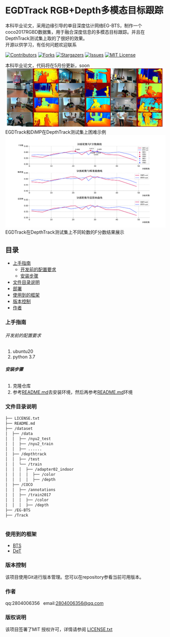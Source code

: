 

# EGDTrack  RGB+Depth多模态目标跟踪

本科毕业论文，采用边缘引导的单目深度估计网络EG-BTS，制作一个coco2017RGBD数据集，用于融合深度信息的多模态目标跟踪。并且在DepthTrack测试集上取的了很好的效果。  
开源以供学习，有任何问题欢迎联系

<!-- PROJECT SHIELDS -->

[![Contributors][contributors-shield]][contributors-url]
[![Forks][forks-shield]][forks-url]
[![Stargazers][stars-shield]][stars-url]
[![Issues][issues-shield]][issues-url]
[![MIT License][license-shield]][license-url]

[//]: # ([![LinkedIn][linkedin-shield]][linkedin-url])

[//]: # (<!-- PROJECT LOGO -->)

[//]: # (<br />)

[//]: # ()
[//]: # (<p align="center">)

[//]: # (  <a href="https://github.com/shaojintian/Best_README_template/">)

[//]: # (    <img src="images/logo.png" alt="Logo" width="80" height="80">)

[//]: # (  </a>)

[//]: # ()
[//]: # (  <h3 align="center">"完美的"README模板</h3>)

[//]: # (  <p align="center">)

[//]: # (    一个"完美的"README模板去快速开始你的项目！)

[//]: # (    <br />)

[//]: # (    <a href="https://github.com/shaojintian/Best_README_template"><strong>探索本项目的文档 »</strong></a>)

[//]: # (    <br />)

[//]: # (    <br />)

[//]: # (    <a href="https://github.com/shaojintian/Best_README_template">查看Demo</a>)

[//]: # (    ·)

[//]: # (    <a href="https://github.com/shaojintian/Best_README_template/issues">报告Bug</a>)

[//]: # (    ·)

[//]: # (    <a href="https://github.com/shaojintian/Best_README_template/issues">提出新特性</a>)

[//]: # (  </p>)



[//]: # ( 本篇README.md面向开发者)
 
本科毕业论文，代码将在5月份更新，soon
![EGDTrack和DiMP在DepthTrack测试集上困难示例](./image/depthtrack_vis.png)
EGDTrack和DiMP在DepthTrack测试集上困难示例
![EGDTrack在DepthTrack测试集上不同轮数的F分数结果展示](./image/depth_trackcocoorin.svg)
EGDTrack在DepthTrack测试集上不同轮数的F分数结果展示


## 目录

- [上手指南](#上手指南)
  - [开发前的配置要求](#开发前的配置要求)
  - [安装步骤](#安装步骤)
- [文件目录说明](#文件目录说明)
- [部署](#部署)
- [使用到的框架](#使用到的框架)
- [版本控制](#版本控制)
- [作者](#作者)


### 上手指南


###### 开发前的配置要求

1. ubuntu20
2. python 3.7

###### **安装步骤**

1. 克隆仓库
2. 参考[README.md](Tracker%2FREADME.md)去安装环境，然后再参考[README.md](EG-BTS%2FREADME.md)环境


### 文件目录说明

``` 
├── LICENSE.txt
├── README.md
├── /dataset
│  ├── /data
│  │  ├── /nyu2_test
│  │  ├── /nyu2_train
│  │  ├── ......
│  ├── /depthtrack
│  │  ├── /test
│  │  └── /train
│  │  │  ├── /adapter02_indoor
│  │  │  │  ├── /color
│  │  │  │  ├── /depth
│  ├── /COCO
│  │  ├── /annotations
│  │  ├── /train2017
│  │  │  ├── /color
│  │  │  ├── /depth
├── /EG-BTS
├── /Track


```


### 使用到的框架

- [BTS](https://github.com/cleinc/bts) 
- [DeT](https://github.com/xiaozai/DeT)  


### 版本控制

该项目使用Git进行版本管理。您可以在repository参看当前可用版本。

### 作者
qq:2804006356      &ensp;email:2804006356@qq.com

### 版权说明

该项目签署了MIT 授权许可，详情请参阅 [LICENSE.txt](https://github.com/7yzx/EGDTrack/blob/master/LICENSE.txt)



<!-- links -->
[your-project-path]:7yzx/EGDTrack
[contributors-shield]: https://img.shields.io/github/contributors/7yzx/EGDTrack.svg
[contributors-url]: https://github.com/7yzx/EGDTrack/graphs/contributors
[forks-shield]: https://img.shields.io/github/forks/7yzx/EGDTrack.svg?style
[forks-url]: https://github.com/shaojintian/7yzx/EGDTrack/network/members
[stars-shield]: https://img.shields.io/github/stars/7yzx/EGDTrack.svg?style
[stars-url]: https://github.com/7yzx/EGDTrack/stargazers
[issues-shield]: https://img.shields.io/github/issues/7yzx/EGDTrack.svg?style=flat-square
[issues-url]: https://img.shields.io/github/issues/7yzx/EGDTrack.svg
[license-shield]: https://img.shields.io/github/license/7yzx/EGDTrack.svg?style=flat-square
[license-url]: https://github.com/7yzx/EGDTrack/blob/master/LICENSE.txt

[//]: # ([linkedin-shield]: https://img.shields.io/badge/-QQ-black.svg?style=flat-square&colorB=555)

[//]: # ([linkedin-url]: https://linkedin.com/in/shaojintian)




